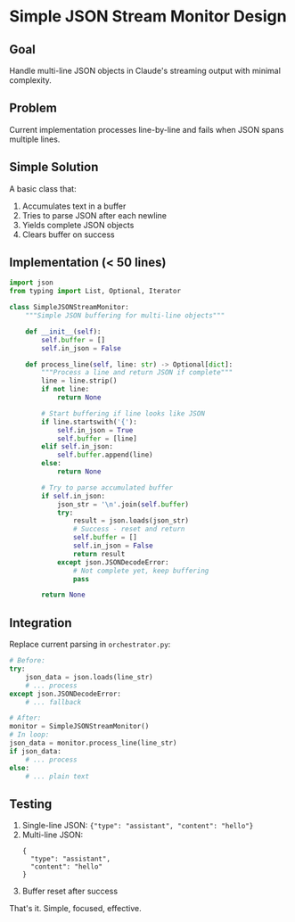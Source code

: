 # Simple JSON Stream Monitor Design

## Goal
Handle multi-line JSON objects in Claude's streaming output with minimal complexity.

## Problem
Current implementation processes line-by-line and fails when JSON spans multiple lines.

## Simple Solution
A basic class that:
1. Accumulates text in a buffer
2. Tries to parse JSON after each newline
3. Yields complete JSON objects
4. Clears buffer on success

## Implementation (< 50 lines)

```python
import json
from typing import List, Optional, Iterator

class SimpleJSONStreamMonitor:
    """Simple JSON buffering for multi-line objects"""

    def __init__(self):
        self.buffer = []
        self.in_json = False

    def process_line(self, line: str) -> Optional[dict]:
        """Process a line and return JSON if complete"""
        line = line.strip()
        if not line:
            return None

        # Start buffering if line looks like JSON
        if line.startswith('{'):
            self.in_json = True
            self.buffer = [line]
        elif self.in_json:
            self.buffer.append(line)
        else:
            return None

        # Try to parse accumulated buffer
        if self.in_json:
            json_str = '\n'.join(self.buffer)
            try:
                result = json.loads(json_str)
                # Success - reset and return
                self.buffer = []
                self.in_json = False
                return result
            except json.JSONDecodeError:
                # Not complete yet, keep buffering
                pass

        return None
```

## Integration

Replace current parsing in `orchestrator.py`:

```python
# Before:
try:
    json_data = json.loads(line_str)
    # ... process
except json.JSONDecodeError:
    # ... fallback

# After:
monitor = SimpleJSONStreamMonitor()
# In loop:
json_data = monitor.process_line(line_str)
if json_data:
    # ... process
else:
    # ... plain text
```

## Testing

1. Single-line JSON: `{"type": "assistant", "content": "hello"}`
2. Multi-line JSON:
   ```
   {
     "type": "assistant",
     "content": "hello"
   }
   ```
3. Buffer reset after success

That's it. Simple, focused, effective.
